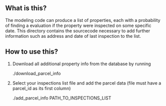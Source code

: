 ## What is this?

The modeling code can produce a list of properties, each with a probability of finding a evaluation if the property
were inspected on some specific date. This directory contains the sourcecode necessary to add further information such
 as address and date of last inspection to the list.

## How to use this?

1. Download all additional property info from the database by running

    ./download_parcel_info
    
2. Select your inspections list file and add the parcel data (file must have a parcel_id as its first column)

   ./add_parcel_info PATH_TO_INSPECTIONS_LIST
 